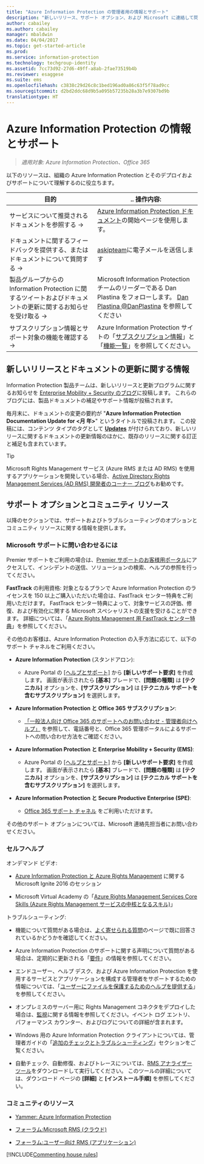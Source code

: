 ```yaml
---
title: "Azure Information Protection の管理者用の情報とサポート"
description: "新しいリリース、サポート オプション、および Microsoft に連絡して問題を報告する方法などの情報を含む、管理者向けリソース。"
author: cabailey
ms.author: cabailey
manager: mbaldwin
ms.date: 04/04/2017
ms.topic: get-started-article
ms.prod: 
ms.service: information-protection
ms.technology: techgroup-identity
ms.assetid: 7cc73d92-27d6-49ff-a8ab-2fae73519b4b
ms.reviewer: esaggese
ms.suite: ems
ms.openlocfilehash: c3838c29d26c8c1bed196ad0a86c63f5f78ad9cc
ms.sourcegitcommit: d2bd2ddc68d9b5a095b57235b28a3b7e9307bd9b
translationtype: HT
---
```

# <a name="information-and-support-for-azure-information-protection"></a>Azure Information Protection の情報とサポート

>*適用対象: Azure Information Protection、Office 365*

以下のリソースは、組織の Azure Information Protection とそのデプロイおよびサポートについて理解するのに役立ちます。

|目的|.. 操作内容:|
|----------------|---------------|
|サービスについて推奨されるドキュメントを参照する →|[Azure Information Protection ドキュメント](https://docs.microsoft.com/information-protection/)の開始ページを使用します。|
|ドキュメントに関するフィードバックを提供する、またはドキュメントについて質問する →|[askipteam](mailto:%20askipteam@microsoft.com?subject=Documentation%20feedback)に電子メールを送信します|
|製品グループからの Information Protection に関するツイートおよびドキュメントの更新に関するお知らせを受け取る →|Microsoft Information Protection チームのリーダーである Dan Plastina をフォローします。 [Dan Plastina @DanPlastina](https://twitter.com/DanPlastina) を参照してください|
|サブスクリプション情報とサポート対象の機能を確認する →|Azure Information Protection サイトの「[サブスクリプション情報](https://www.microsoft.com/en-us/cloud-platform/azure-information-protection-pricing)」と「[機能一覧](https://www.microsoft.com/en-us/cloud-platform/azure-information-protection-features)」を参照してください。|


## <a name="information-about-new-releases-and-updated-documentation"></a>新しいリリースとドキュメントの更新に関する情報
Information Protection 製品チームは、新しいリリースと更新プログラムに関するお知らせを [Enterprise Mobility + Security のブログ](https://blogs.technet.microsoft.com/enterprisemobility/?product=azure-information-protection,azure-rights-management-services)に投稿します。 これらのブログには、製品ドキュメントの補足やサポート情報が投稿されます。

毎月末に、ドキュメントの変更の要約が "**Azure Information Protection Documentation Update for \<月 年>**" というタイトルで投稿されます。 この投稿には、コンテンツ タイプのタグとして [**Updates**](https://blogs.technet.microsoft.com/enterprisemobility/?product=azure-information-protection,azure-rights-management-services&content-type=updates) が付けられており、新しいリリースに関するドキュメントの更新情報のほかに、既存のリリースに関する訂正と補足も含まれています。

> [!TIP]
> Microsoft Rights Management サービス (Azure RMS または AD RMS) を使用するアプリケーションを開発している場合、[Active Directory Rights Management Services (AD RMS) 開発者のコーナー ブログ](https://blogs.msdn.microsoft.com/rms/)もお勧めです。

## <a name="support-options-and-community-resources"></a>サポート オプションとコミュニティ リソース
以降のセクションでは、サポートおよびトラブルシューティングのオプションとコミュニティ リソースに関する情報を提供します。

### <a name="to-contact-microsoft-support"></a>Microsoft サポートに問い合わせるには

Premier サポートをご利用の場合は、[Premier サポートのお客様用ポータル](https://premier.microsoft.com/)にアクセスして、インシデントの送信、ソリューションの検索、ヘルプの参照を行ってください。

**FastTrack** の利用資格: 対象となるプランで Azure Information Protection のライセンスを 150 以上ご購入いただいた場合は、FastTrack センター特典をご利用いただけます。 FastTrack センター特典によって、対象サービスの評価、修復、および有効化に関する Microsoft スペシャリストの支援を受けることができます。 詳細については、「[Azure Rights Management 用 FastTrack センター特典](/enterprise-mobility-security/Solutions/enterprise-mobility-fasttrack-program)」を参照してください。

その他のお客様は、Azure Information Protection の入手方法に応じて、以下のサポート チャネルをご利用ください。

- **Azure Information Protection** (スタンドアロン):  
    - Azure Portal の [[ヘルプとサポート]](https://portal.azure.com/#blade/Microsoft_Azure_Support/HelpAndSupportBlade) から **[新しいサポート要求]** を作成します。 画面が表示されたら **[基本]** ブレードで、**[問題の種類]** は **[テクニカル]** オプションを、**[サブスクリプション]** は **[テクニカル サポートを含むサブスクリプション]** を選択します。
    
- **Azure Information Protection と Office 365 サブスクリプション**:  
    - [「一般法人向け Office 365 のサポートへのお問い合わせ - 管理者向けヘルプ」](https://support.office.com/article/Contact-Office-365-for-business-support-Admin-Help-32a17ca7-6fa0-4870-8a8d-e25ba4ccfd4b) を参照して、電話番号と、Office 365 管理ポータルによるサポートへの問い合わせ方法をご確認ください。 
    
- **Azure Information Protection と Enterprise Mobility + Security (EMS)**:  
    - Azure Portal の [[ヘルプとサポート]](https://portal.azure.com/#blade/Microsoft_Azure_Support/HelpAndSupportBlade) から **[新しいサポート要求]** を作成します。 画面が表示されたら **[基本]** ブレードで、**[問題の種類]** は **[テクニカル]** オプションを、**[サブスクリプション]** は **[テクニカル サポートを含むサブスクリプション]** を選択します。
    
- **Azure Information Protection と Secure Productive Enterprise (SPE)**:  
    - [Office 365 サポート チャネル](https://support.office.com/article/Contact-Office-365-for-business-support-Admin-Help-32a17ca7-6fa0-4870-8a8d-e25ba4ccfd4b) をご利用いただけます。

その他のサポート オプションについては、Microsoft 連絡先担当者にお問い合わせください。 

### <a name="self-help"></a>セルフヘルプ

オンデマンド ビデオ:

- [Azure Information Protection と Azure Rights Management](https://myignite.microsoft.com/videos?f=%5B%7B%22name%22:%22Azure%20Rights%20Management%22,%22facetName%22:%22products%22%7D,%7B%22name%22:%22Azure%20Information%20Protection%22,%22facetName%22:%22products%22%7D%5D) に関する Microsoft Ignite 2016 のセッション

- Microsoft Virtual Academy の「[Azure Rights Management Services Core Skills (Azure Rights Management サービスの中核となるスキル)](https://mva.microsoft.com/en-us/training-courses/azure-rights-management-services-core-skills-10500?l=QLoxMwuCB_1805094681)」

トラブルシューティング:

- 機能について質問がある場合は、[よく寄せられる質問](faqs.md)のページで既に回答されているかどうかを確認してください。

- Azure Information Protection のサポートに関する声明について質問がある場合は、定期的に更新される「[要件](requirements-azure-rms.md)」の情報を参照してください。

- エンドユーザー、ヘルプ デスク、および Azure Information Protection を使用するサービスとアプリケーションを構成する管理者をサポートするための情報については、「[ユーザーにファイルを保護するためのヘルプを提供する](../deploy-use/help-users.md)」を参照してください。

- オンプレミスのサーバー用に Rights Management コネクタをデプロイした場合は、[監視](../deploy-use/monitor-rms-connector.md)に関する情報を参照してください。イベント ログ エントリ、パフォーマンス カウンター、およびログについての詳細が含まれます。

- Windows 用の Azure Information Protection クライアントについては、管理者ガイドの「[追加のチェックとトラブルシューティング](../rms-client/client-admin-guide.md#additional-checks-and-troubleshooting)」セクションをご覧ください。

- 自動チェック、自動修復、およびトレースについては、[RMS アナライザー ツール](http://www.microsoft.com/en-us/download/details.aspx?id=46437)をダウンロードして実行してください。 このツールの詳細については、ダウンロード ページの **[詳細]** と **[インストール手順]** を参照してください。 

### <a name="community-resources"></a>コミュニティのリソース

-   [Yammer: Azure Information Protection](https://www.yammer.com/AskIPTeam)

-   [フォーラム:Microsoft RMS (クラウド)](https://social.technet.microsoft.com/Forums/en-US/home?forum=rmscloud)

-   [フォーラム:ユーザー向け RMS (アプリケーション)](https://social.technet.microsoft.com/Forums/en-US/home?forum=rmsapps)

[!INCLUDE[Commenting house rules](../includes/houserules.md)]
